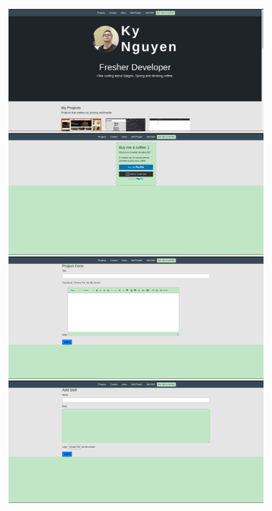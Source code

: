 ![img.png](img.png)![img_1.png](img_1.png)![i![img_4.png](img_4.png)mg_2.png](img_2.png)![img_3.png](img_3.png)
